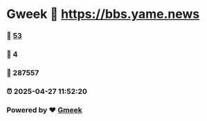 # Gweek :link: https://bbs.yame.news 
### :page_facing_up: [53](https://bbs.yame.news/tag.html) 
### :speech_balloon: 4 
### :hibiscus: 287557 
### :alarm_clock: 2025-04-27 11:52:20 
### Powered by :heart: [Gmeek](https://github.com/Meekdai/Gmeek)
